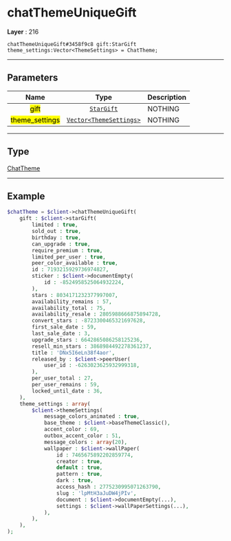 # chatThemeUniqueGift

**Layer** : 216

```tl
chatThemeUniqueGift#3458f9c8 gift:StarGift theme_settings:Vector<ThemeSettings> = ChatTheme;
```

---

## Parameters

| Name | Type | Description |
| :---: | :---: | :--- |
| <mark>gift</mark> | [`StarGift`](type/StarGift) | NOTHING |
| <mark>theme_settings</mark> | [`Vector<ThemeSettings>`](type/ThemeSettings) | NOTHING |

---

## Type

[ChatTheme](type/ChatTheme)

---

## Example

```php
$chatTheme = $client->chatThemeUniqueGift(
	gift : $client->starGift(
		limited : true,
		sold_out : true,
		birthday : true,
		can_upgrade : true,
		require_premium : true,
		limited_per_user : true,
		peer_color_available : true,
		id : 7193215929736974827,
		sticker : $client->documentEmpty(
			id : -8524958525064932224,
		),
		stars : 8034171232377997007,
		availability_remains : 57,
		availability_total : 75,
		availability_resale : 2805988666875894728,
		convert_stars : -8723300465321697628,
		first_sale_date : 59,
		last_sale_date : 3,
		upgrade_stars : 6642865086258125236,
		resell_min_stars : 3868984492278361237,
		title : 'DNx5I6eLn38f4aor',
		released_by : $client->peerUser(
			user_id : -6263023625932999318,
		),
		per_user_total : 27,
		per_user_remains : 59,
		locked_until_date : 36,
	),
	theme_settings : array(
		$client->themeSettings(
			message_colors_animated : true,
			base_theme : $client->baseThemeClassic(),
			accent_color : 69,
			outbox_accent_color : 51,
			message_colors : array(20),
			wallpaper : $client->wallPaper(
				id : 7465675892202859774,
				creator : true,
				default : true,
				pattern : true,
				dark : true,
				access_hash : 2775230995071263790,
				slug : 'lpMtH3aJuDW4jPIv',
				document : $client->documentEmpty(...),
				settings : $client->wallPaperSettings(...),
			),
		),
	),
);
```